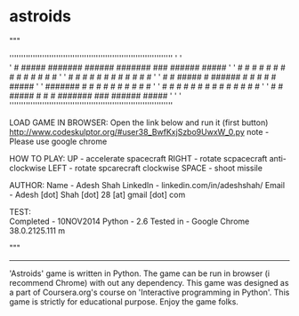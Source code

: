 astroids
========

"""

''''''''''''''''''''''''''''''''''''''''''''''''''''''''''''''''''''''
'                                                                    '     
'       #     #####  ####### ######  ####### ### ######   #####      ' 
'      # #   #     #    #    #     # #     #  #  #     # #     #     '
'     #   #  #          #    #     # #     #  #  #     # #           '
'    #     #  #####     #    ######  #     #  #  #     #  #####      '
'    #######       #    #    #   #   #     #  #  #     #       #     '
'    #     # #     #    #    #    #  #     #  #  #     # #     #     '
'    #     #  #####     #    #     # ####### ### ######   #####      '
'                                                                    '     
''''''''''''''''''''''''''''''''''''''''''''''''''''''''''''''''''''''

LOAD GAME IN BROWSER:
    Open the link below and run it (first button)
    http://www.codeskulptor.org/#user38_BwfKxjSzbo9UwxW_0.py
    note - Please use google chrome
    
HOW TO PLAY:
    UP 		- accelerate spacecraft
    RIGHT 	- rotate scpacecraft anti-clockwise
    LEFT 	- rotate spcarecraft clockwise
    SPACE 	- shoot missile    

AUTHOR:
    Name 		- Adesh Shah
    LinkedIn	- linkedin.com/in/adeshshah/
    Email		- Adesh [dot] Shah [dot] 28 [at] gmail [dot] com
    
TEST:    
    Completed 	- 10NOV2014
    Python		- 2.6
    Tested in 	- Google Chrome 38.0.2125.111 m

"""


------------------------------------------------------------------------------------------------------
'Astroids' game is written in Python. 
The game can be run in browser (i recommend Chrome) with out any dependency. 
This game was designed as a part of Coursera.org's course on 'Interactive programming in Python'. 
This game is strictly for educational purpose.
Enjoy the game folks.
